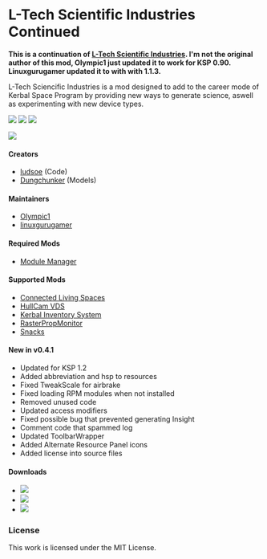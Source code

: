 # L-Tech Scientific Industries Continued
**This is a continuation of [L-Tech Scientific Industries](http://forum.kerbalspaceprogram.com/index.php?/topic/49319-0240). I'm not the original author of this mod, Olympic1 just updated it to work for KSP 0.90. Linuxgurugamer updated it to with with 1.1.3.**

L-Tech Sciencific Industries is a mod designed to add to the career mode of Kerbal Space Program by providing new ways to generate science, aswell as experimenting with new device types.

[![][shield:ksp]][KSP:website]
[![][shield:ckan]][thread:ckan]
[![][shield:mit]][link:license]

[![][logo:ltech]][thread:ltech]

#### Creators
* [ludsoe](http://forum.kerbalspaceprogram.com/index.php?/profile/6624-ludsoe/) (Code)
* [Dungchunker](http://forum.kerbalspaceprogram.com/index.php?/profile/67255-dungchunker/) (Models)

#### Maintainers
* [Olympic1](http://forum.kerbalspaceprogram.com/index.php?/profile/79730-olympic1/)
* [linuxgurugamer](http://forum.kerbalspaceprogram.com/index.php?/profile/129964-linuxgurugamer/)

#### Required Mods
* [Module Manager](http://forum.kerbalspaceprogram.com/index.php?/topic/50533-*)

#### Supported Mods
* [Connected Living Spaces](http://forum.kerbalspaceprogram.com/index.php?/topic/109972-*)
* [HullCam VDS](http://forum.kerbalspaceprogram.com/index.php?/topic/145633-*)
* [Kerbal Inventory System](http://forum.kerbalspaceprogram.com/index.php?/topic/101928-*)
* [RasterPropMonitor](http://forum.kerbalspaceprogram.com/index.php?/topic/105821-*)
* [Snacks](https://github.com/Angel-125/Snacks/releases)

#### New in v0.4.1
* Updated for KSP 1.2
* Added abbreviation and hsp to resources
* Fixed TweakScale for airbrake
* Fixed loading RPM modules when not installed
* Removed unused code
* Updated access modifiers
* Fixed possible bug that prevented generating Insight
* Comment code that spammed log
* Updated ToolbarWrapper
* Added Alternate Resource Panel icons
* Added license into source files

#### Downloads
* [![][GH:logo]][GH:url]
* [![][DB:logo]][DB:url]
* [![][SD:logo]][SD:url]

### License
This work is licensed under the MIT License.



[KSP:website]: https://kerbalspaceprogram.com/
[thread:ckan]: http://forum.kerbalspaceprogram.com/index.php?/topic/143140-ckan
[link:license]: https://github.com/Olympic1/L-Tech/blob/master/LICENSE.txt

[shield:ksp]: https://img.shields.io/badge/KSP-v1.2.0-green.svg
[shield:ckan]: https://img.shields.io/badge/CKAN-Indexed-brightgreen.svg
[shield:mit]: https://img.shields.io/badge/License-MIT-blue.svg

[logo:ltech]: https://github.com/Olympic1/L-Tech/blob/master/GameData/LTech/Flags/LTechScience.png
[thread:ltech]: http://forum.kerbalspaceprogram.com/index.php?/topic/49319-0240

[GH:url]: https://github.com/Olympic1/L-Tech/releases
[GH:logo]: http://i59.tinypic.com/2i11u2d.jpg
[DB:url]: https://www.dropbox.com/s/9037qx9q1o2ysn9/L-Tech_Scientific_Industries_Continued-v0.4.0.0.zip?dl=0
[DB:logo]: http://i60.tinypic.com/70jj43.jpg
[SD:url]: https://spacedock.info/mod/227
[SD:logo]: http://i65.tinypic.com/ot0ks9.jpg